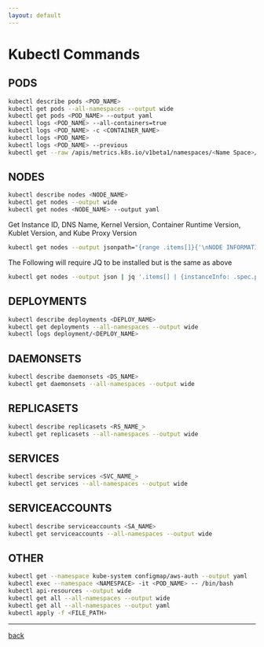 ```yaml
---
layout: default
---
```


# Kubectl Commands

## PODS

```bash
kubectl describe pods <POD_NAME>
kubectl get pods --all-namespaces --output wide
kubectl get pods <POD_NAME> --output yaml
kubectl logs <POD_NAME> --all-containers=true
kubectl logs <POD_NAME> -c <CONTAINER_NAME>
kubectl logs <POD_NAME>
kubectl logs <POD_NAME> --previous
kubectl get --raw /apis/metrics.k8s.io/v1beta1/namespaces/<Name Space>/pods/<POD_NAME>
```

## NODES

```bash
kubectl describe nodes <NODE_NAME>
kubectl get nodes --output wide
kubectl get nodes <NODE_NAME> --output yaml
```

Get Instance ID, DNS Name, Kernel Version, Container Runtime Version, Kublet Version, and Kube Proxy Version

```bash
kubectl get nodes --output jsonpath="{range .items[]}{'\nNODE INFORMATION: \n\t INSTANCE INFO: '}{...spec.providerID}{'\n\t INTERNAL DNS: '}{..metadata.name}{'\n\t KERNEL VERSION: '}{..status.nodeInfo.kernelVersion}{'\n\t CONTAINER RUNTIME VERSION: '}{..status.nodeInfo.containerRuntimeVersion}{'\n\t KUBELET VERSION: '}{..status.nodeInfo.kubeletVersion}{'\n\t KUBE PROXY VERSION: '}{..status.nodeInfo.kubeProxyVersion}{'\n\n'}{end}"
```

The Following will require JQ to be installed but is the same as above

```bash
kubectl get nodes --output json | jq '.items[] | {instanceInfo: .spec.providerID, internalDns: .metadata.name, nodeInfo:{kubeletVersion: .status.nodeInfo.kubeletVersion, kubeProxyVersion: .status.nodeInfo.kubeProxyVersion, kernelVersion: .status.nodeInfo.kernelVersion, containerRuntimeVersion: .status.nodeInfo.containerRuntimeVersion}}'
```

## DEPLOYMENTS

```bash
kubectl describe deployments <DEPLOY_NAME>
kubectl get deployments --all-namespaces --output wide
kubectl logs deployment/<DEPLOY_NAME>
```

## DAEMONSETS

```bash
kubectl describe daemonsets <DS_NAME>
kubectl get daemonsets --all-namespaces --output wide
```

## REPLICASETS

```bash
kubectl describe replicasets <RS_NAME_>
kubectl get replicasets --all-namespaces --output wide
```

## SERVICES

```bash
kubectl describe services <SVC_NAME_>
kubectl get services --all-namespaces --output wide
```

## SERVICEACCOUNTS

```bash
kubectl describe serviceaccounts <SA_NAME>
kubectl get serviceaccounts --all-namespaces --output wide
```

## OTHER

```bash
kubectl get --namespace kube-system configmap/aws-auth --output yaml
kubectl exec --namespace <NAMESPACE> -it <POD_NAME> -- /bin/bash
kubectl api-resources --output wide
kubectl get all --all-namespaces --output wide
kubectl get all --all-namespaces --output yaml
kubectl apply -f <FILE_PATH>
```

---

[back](../til.md)
